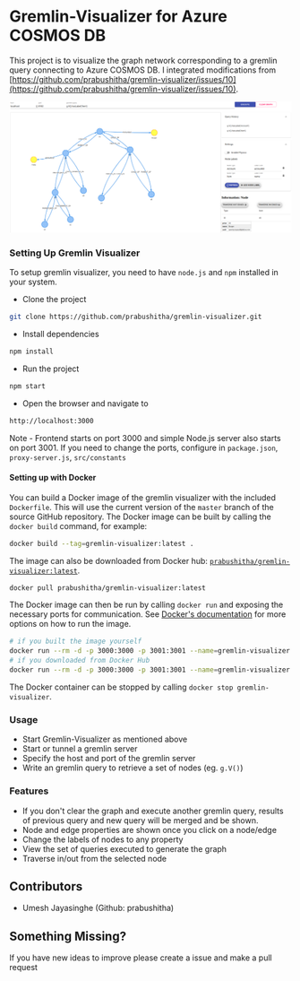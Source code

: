 # Gremlin-Visualizer for Azure COSMOS DB
This project is to visualize the graph network corresponding to a gremlin query connecting to Azure COSMOS DB.
I integrated modifications from [https://github.com/prabushitha/gremlin-visualizer/issues/10](https://github.com/prabushitha/gremlin-visualizer/issues/10). 

![alt text](https://raw.githubusercontent.com/prabushitha/Readme-Materials/master/Gremlin-Visualizer.png)

### Setting Up Gremlin Visualizer
To setup gremlin visualizer, you need to have `node.js` and `npm` installed in your system.

* Clone the project
```sh
git clone https://github.com/prabushitha/gremlin-visualizer.git
```
* Install dependencies
```sh
npm install
```
* Run the project
```sh
npm start
```
* Open the browser and navigate to
```sh
http://localhost:3000
```

Note - Frontend starts on port 3000 and simple Node.js server also starts on port 3001. If you need to change the ports, configure in `package.json`, `proxy-server.js`, `src/constants` 

#### Setting up with Docker

You can build a Docker image of the gremlin visualizer with the included `Dockerfile`.
This will use the current version of the `master` branch of the source GitHub repository.
The Docker image can be built by calling the `docker build` command, for example:

```sh
docker build --tag=gremlin-visualizer:latest .
```

The image can also be downloaded from Docker hub: [`prabushitha/gremlin-visualizer:latest`](https://hub.docker.com/r/prabushitha/gremlin-visualizer).

```sh
docker pull prabushitha/gremlin-visualizer:latest
```

The Docker image can then be run by calling `docker run` and exposing the necessary ports for communication. See [Docker's documentation](https://docs.docker.com/engine/reference/commandline/run/) for more options on how to run the image.

```sh
# if you built the image yourself
docker run --rm -d -p 3000:3000 -p 3001:3001 --name=gremlin-visualizer gremlin-visualizer:latest
# if you downloaded from Docker Hub
docker run --rm -d -p 3000:3000 -p 3001:3001 --name=gremlin-visualizer prabushitha/gremlin-visualizer:latest
```

The Docker container can be stopped by calling `docker stop gremlin-visualizer`.

### Usage
* Start Gremlin-Visualizer as mentioned above
* Start or tunnel a gremlin server
* Specify the host and port of the gremlin server
* Write an gremlin query to retrieve a set of nodes (eg. `g.V()`)

### Features
* If you don't clear the graph and execute another gremlin query, results of previous query and new query will be merged and be shown.
* Node and edge properties are shown once you click on a node/edge
* Change the labels of nodes to any property
* View the set of queries executed to generate the graph
* Traverse in/out from the selected node

### 
## Contributors
* Umesh Jayasinghe (Github: prabushitha)

## Something Missing?

If you have new ideas to improve please create a issue and make a pull request
